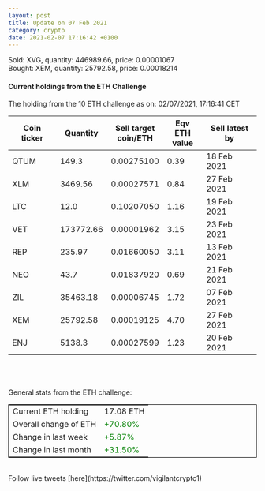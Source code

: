 ```yaml
---
layout: post
title: Update on 07 Feb 2021
category: crypto
date: 2021-02-07 17:16:42 +0100
---
```

<!-- Global site tag (gtag.js) - Google Analytics -->
<script async src="https://www.googletagmanager.com/gtag/js?id=UA-103831149-5"></script>
<script>
  window.dataLayer = window.dataLayer || [];
  function gtag(){dataLayer.push(arguments);}
  gtag('js', new Date());

  gtag('config', 'UA-103831149-5');
</script>
Sold: XVG, quantity:    446989.66, price:   0.00001067<br>Bought: XEM, quantity:     25792.58, price:   0.00018214<br>

#### Current holdings from the ETH Challenge

The holding from the 10 ETH challenge as on: 02/07/2021, 17:16:41 CET

|Coin ticker|Quantity|Sell target<br>coin/ETH|Eqv ETH<br>value|Sell latest by|
|-----------|--------|-----------|-----------|--------------|
QTUM|149.3|  0.00275100|0.39|18 Feb 2021|
XLM|3469.56|  0.00027571|0.84|27 Feb 2021|
LTC|12.0|  0.10207050|1.16|19 Feb 2021|
VET|173772.66|  0.00001962|3.15|23 Feb 2021|
REP|235.97|  0.01660050|3.11|13 Feb 2021|
NEO|43.7|  0.01837920|0.69|21 Feb 2021|
ZIL|35463.18|  0.00006745|1.72|07 Feb 2021|
XEM|25792.58|  0.00019125|4.70|27 Feb 2021|
ENJ|5138.3|  0.00027599|1.23|20 Feb 2021|

<br>
<br>
<br>
General stats from the ETH challenge:

<table style="border:1px solid black;margin-left:auto;margin-right:auto;">
	<tbody>
	<tr>
		<td>Current ETH holding</td>
		<td>     17.08 ETH</td>
	</tr>
	<tr>
		<td>Overall change of ETH</td>
		<td><font color="green">+70.80%</font></td>
	</tr>
	<tr>
		<td>Change in last week</td>
		<td><font color="green">+5.87%</font></td>
	</tr>
	<tr>
		<td>Change in last month</td>
		<td><font color="green">+31.50%</font></td>
	</tr>
	</tbody>
</table>

<br>
Follow live tweets [here](https://twitter.com/vigilantcrypto1)
<br>
<br>